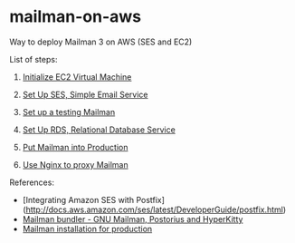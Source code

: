 # mailman-on-aws
Way to deploy Mailman 3 on AWS (SES and EC2)

List of steps:
1. [Initialize EC2 Virtual Machine](00-EC2-init.md)

2. [Set Up SES, Simple Email Service](01-SES.md)

3. [Set up a testing Mailman](02-mailman-testing.md)

4. [Set Up RDS, Relational Database Service](03-rds.md)

5. [Put Mailman into Production](04-mailman-production.md)

6. [Use Nginx to proxy Mailman](05-nginx-proxy.md)

References:
* [Integrating Amazon SES with Postfix] (http://docs.aws.amazon.com/ses/latest/DeveloperGuide/postfix.html)
* [Mailman bundler - GNU Mailman, Postorius and HyperKitty](https://gitlab.com/mailman/mailman-bundler)
* [Mailman installation for production](https://wiki.list.org/DOC/Mailman%203%20installation%20experience)
